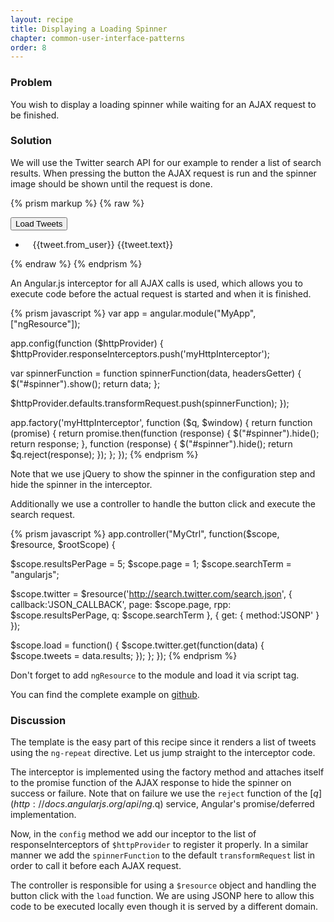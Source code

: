 ```yaml
---
layout: recipe
title: Displaying a Loading Spinner
chapter: common-user-interface-patterns
order: 8
---
```


### Problem
You wish to display a loading spinner while waiting for an AJAX request to be finished.

### Solution
We will use the Twitter search API for our example to render a list of search results. When pressing the button the AJAX request is run and the spinner image should be shown until the request is done.

{% prism markup %}
{% raw %}
<body ng-app="MyApp" ng-controller="MyCtrl">

  <div>
    <button class="btn" ng-click="load()">Load Tweets</button>
    <img id="spinner" ng-src="img/spinner.gif" style="display:none;">
  </div>

  <div>
    <ul ng-repeat="tweet in tweets">
      <li>
        <img ng-src="{{tweet.profile_image_url}}" alt="">
        &nbsp; {{tweet.from_user}}
        {{tweet.text}}
      </li>
    </ul>
  </div>

</body>
{% endraw %}
{% endprism %}

An Angular.js interceptor for all AJAX calls is used, which allows you to execute code before the actual request is started and when it is finished.

{% prism javascript %}
var app = angular.module("MyApp", ["ngResource"]);

app.config(function ($httpProvider) {
  $httpProvider.responseInterceptors.push('myHttpInterceptor');

  var spinnerFunction = function spinnerFunction(data, headersGetter) {
    $("#spinner").show();
    return data;
  };

  $httpProvider.defaults.transformRequest.push(spinnerFunction);
});

app.factory('myHttpInterceptor', function ($q, $window) {
  return function (promise) {
    return promise.then(function (response) {
      $("#spinner").hide();
      return response;
    }, function (response) {
      $("#spinner").hide();
      return $q.reject(response);
    });
  };
});
{% endprism %}

Note that we use jQuery to show the spinner in the configuration step and hide the spinner in the interceptor.

Additionally we use a controller to handle the button click and execute the search request.

{% prism javascript %}
app.controller("MyCtrl", function($scope, $resource, $rootScope) {

  $scope.resultsPerPage = 5;
  $scope.page = 1;
  $scope.searchTerm = "angularjs";

  $scope.twitter = $resource('http://search.twitter.com/search.json',
    { callback:'JSON_CALLBACK',
      page: $scope.page,
      rpp: $scope.resultsPerPage,
      q: $scope.searchTerm },
    { get: { method:'JSONP' } });

  $scope.load = function() {
    $scope.twitter.get(function(data) {
      $scope.tweets = data.results;
    });
  };
});
{% endprism %}

Don't forget to add `ngResource` to the module and load it via script tag.

You can find the complete example on [github](https://github.com/fdietz/recipes-with-angular-js-examples/tree/master/chapter8/recipe8).

### Discussion
The template is the easy part of this recipe since it renders a list of tweets using the `ng-repeat` directive. Let us jump straight to the interceptor code.

The interceptor is implemented using the factory method and attaches itself to the promise function of the AJAX response to hide the spinner on success or failure. Note that on failure we use the `reject` function of the [$q](http://docs.angularjs.org/api/ng.$q) service, Angular's promise/deferred implementation.

Now, in the `config` method we add our inceptor to the list of responseInterceptors of `$httpProvider` to register it properly. In a similar manner we add the `spinnerFunction` to the default `transformRequest` list in order to call it before each AJAX request.

The controller is responsible for using a `$resource` object and handling the button click with the `load` function. We are using JSONP here to allow this code to be executed locally even though it is served by a different domain.